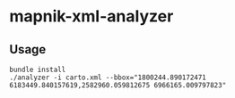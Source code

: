 mapnik-xml-analyzer
===================

Usage
-----

    bundle install
    ./analyzer -i carto.xml --bbox="1800244.890172471 6183449.840157619,2582960.059812675 6966165.009797823"

